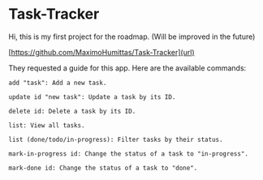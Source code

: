 # Task-Tracker

Hi, this is my first project for the roadmap. (Will be improved in the future)

[https://github.com/MaximoHumittas/Task-Tracker](url)



They requested a guide for this app. Here are the available commands:


    add "task": Add a new task.

    update id "new task": Update a task by its ID.

    delete id: Delete a task by its ID.

    list: View all tasks.

    list (done/todo/in-progress): Filter tasks by their status.

    mark-in-progress id: Change the status of a task to "in-progress".

    mark-done id: Change the status of a task to "done".
